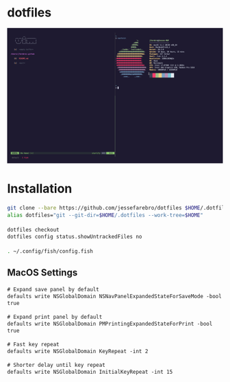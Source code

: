 # dotfiles

<a href="#dotfiles">
  <img src="static/term.png" />
</a>

# Installation

```sh
git clone --bare https://github.com/jessefarebro/dotfiles $HOME/.dotfiles
alias dotfiles="git --git-dir=$HOME/.dotfiles --work-tree=$HOME"

dotfiles checkout
dotfiles config status.showUntrackedFiles no

. ~/.config/fish/config.fish
```

## MacOS Settings

```
# Expand save panel by default
defaults write NSGlobalDomain NSNavPanelExpandedStateForSaveMode -bool true

# Expand print panel by default
defaults write NSGlobalDomain PMPrintingExpandedStateForPrint -bool true

# Fast key repeat
defaults write NSGlobalDomain KeyRepeat -int 2

# Shorter delay until key repeat
defaults write NSGlobalDomain InitialKeyRepeat -int 15

```